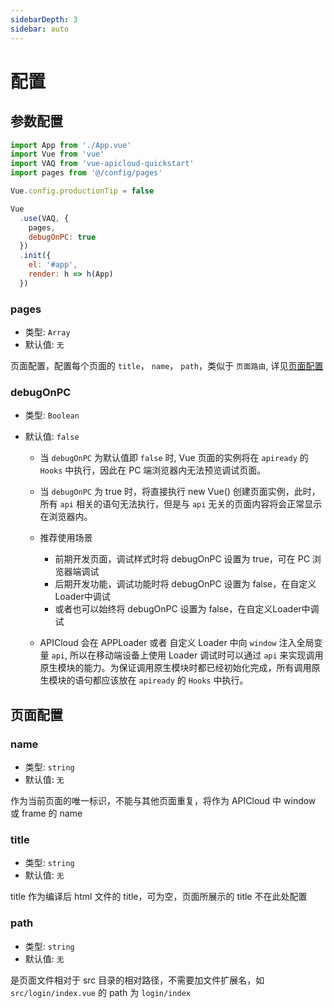 ```yaml
---
sidebarDepth: 3
sidebar: auto
---
```


# 配置

## 参数配置

  ```js {4,10,11}
  import App from './App.vue'
  import Vue from 'vue'
  import VAQ from 'vue-apicloud-quickstart'
  import pages from '@/config/pages'

  Vue.config.productionTip = false

  Vue
    .use(VAQ, {
      pages,
      debugOnPC: true
    })
    .init({
      el: '#app',
      render: h => h(App)
    })
  ```

### pages

- 类型: `Array`
- 默认值: `无`

页面配置，配置每个页面的 `title`， `name`， `path`，类似于 `页面路由`, 详见[页面配置](#页面配置)

### debugOnPC

- 类型: `Boolean`
- 默认值: `false`

  - 当 `debugOnPC` 为默认值即 `false` 时, Vue 页面的实例将在 `apiready` 的 `Hooks` 中执行，因此在 PC 端浏览器内无法预览调试页面。
  - 当 `debugOnPC` 为 true 时，将直接执行 new Vue() 创建页面实例，此时，所有 `api` 相关的语句无法执行，但是与 `api` 无关的页面内容将会正常显示在浏览器内。

  - 推荐使用场景
    - 前期开发页面，调试样式时将 debugOnPC 设置为 true，可在 PC 浏览器端调试
    - 后期开发功能，调试功能时将 debugOnPC 设置为 false，在自定义Loader中调试
    - 或者也可以始终将 debugOnPC 设置为 false，在自定义Loader中调试
  - APICloud 会在 APPLoader 或者 自定义 Loader 中向 `window` 注入全局变量 `api`, 所以在移动端设备上使用 Loader 调试时可以通过 `api` 来实现调用原生模块的能力。为保证调用原生模块时都已经初始化完成，所有调用原生模块的语句都应该放在 `apiready` 的 `Hooks` 中执行。

## 页面配置

### name

- 类型: `string`
- 默认值: `无`

作为当前页面的唯一标识，不能与其他页面重复，将作为 APICloud 中 window 或 frame 的 name

### title

- 类型: `string`
- 默认值: `无`

title 作为编译后 html 文件的 title，可为空，页面所展示的 title 不在此处配置

### path

- 类型: `string`
- 默认值: `无`

是页面文件相对于 src 目录的相对路径，不需要加文件扩展名，如 `src/login/index.vue` 的 path 为 `login/index`
